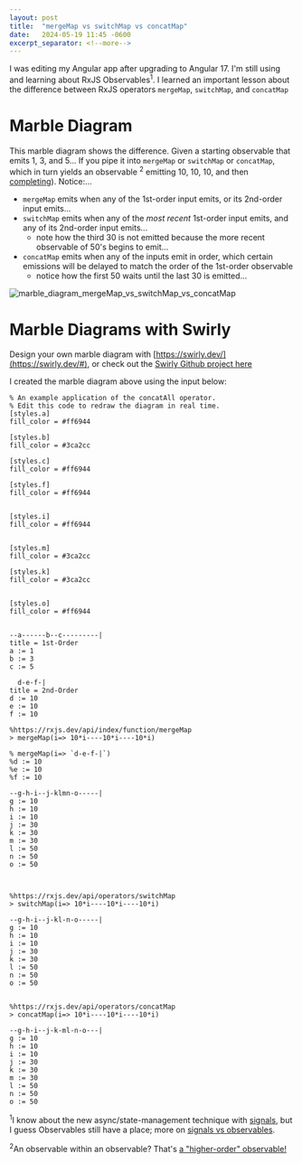 ```yaml
---
layout: post
title:  "mergeMap vs switchMap vs concatMap"
date:   2024-05-19 11:45 -0600
excerpt_separator: <!--more-->
---
```

I was editing my Angular app after upgrading to Angular 17. I'm still using and learning about RxJS Observables<sup>1</sup>. I learned an important lesson about the difference between RxJS operators `mergeMap`, `switchMap`, and `concatMap`
<!--more-->

# Marble Diagram
This marble diagram shows the difference.
Given a starting observable that emits 1, 3, and 5...
If you pipe it into  `mergeMap` or `switchMap` or `concatMap`, which in turn yields an observable <sup>2</sup> emitting 10, 10, 10, and then [completing](https://rxjs.dev/guide/observable#executing-observables)). Notice:...
 - `mergeMap` emits when any of the 1st-order input emits, or its 2nd-order input emits...
 - `switchMap` emits when any of the *most recent* 1st-order input emits, and any of its 2nd-order input emits...
   - note how the third 30 is not emitted because the more recent observable of 50's begins to emit...
 - `concatMap` emits when any of the inputs emit in order, which certain emissions will be delayed to match the order of the 1st-order observable
   - notice how the first 50 waits until the last 30 is emitted...

![marble_diagram_mergeMap_vs_switchMap_vs_concatMap](https://github.com/theredpea/theredpea.github.io/assets/1369723/97355881-2140-4c53-b558-5a6debddfb98)

# Marble Diagrams with Swirly
Design your own marble diagram with [https://swirly.dev/](https://swirly.dev/#), or check out the [Swirly Github project here](https://github.com/timdp/swirly)

I created the marble diagram above using the input below:

    % An example application of the concatAll operator.
    % Edit this code to redraw the diagram in real time.
    [styles.a]
    fill_color = #ff6944
    
    [styles.b]
    fill_color = #3ca2cc
    
    [styles.c]
    fill_color = #ff6944
    
    [styles.f]
    fill_color = #ff6944
    
    
    [styles.i]
    fill_color = #ff6944
    
    
    [styles.m]
    fill_color = #3ca2cc
    
    [styles.k]
    fill_color = #3ca2cc
    
    
    [styles.o]
    fill_color = #ff6944
    
    
    --a------b--c---------|
    title = 1st-Order
    a := 1
    b := 3
    c := 5
    
      d-e-f-|
    title = 2nd-Order
    d := 10
    e := 10
    f := 10
    
    %https://rxjs.dev/api/index/function/mergeMap
    > mergeMap(i=> 10*i----10*i----10*i)
    
    % mergeMap(i=> `d-e-f-|`)
    %d := 10
    %e := 10
    %f := 10
    
    --g-h-i--j-klmn-o-----|
    g := 10
    h := 10
    i := 10
    j := 30
    k := 30
    m := 30
    l := 50
    n := 50
    o := 50
    
    
    
    %https://rxjs.dev/api/operators/switchMap
    > switchMap(i=> 10*i----10*i----10*i)
    
    --g-h-i--j-kl-n-o-----|
    g := 10
    h := 10
    i := 10
    j := 30
    k := 30
    l := 50
    n := 50
    o := 50
    
    
    %https://rxjs.dev/api/operators/concatMap
    > concatMap(i=> 10*i----10*i----10*i)
    
    --g-h-i--j-k-ml-n-o---|
    g := 10
    h := 10
    i := 10
    j := 30
    k := 30
    m := 30
    l := 50
    n := 50
    o := 50



<sup>1</sup>I know about the new async/state-management technique with [signals](https://angular.io/guide/signals), but I guess Observables still have a place; more on [signals vs observables](https://www.builder.io/blog/signals-vs-observables).

<sup>2</sup>An observable within an observable? That's [a "higher-order" observable!](https://rxjs.dev/guide/higher-order-observables)
